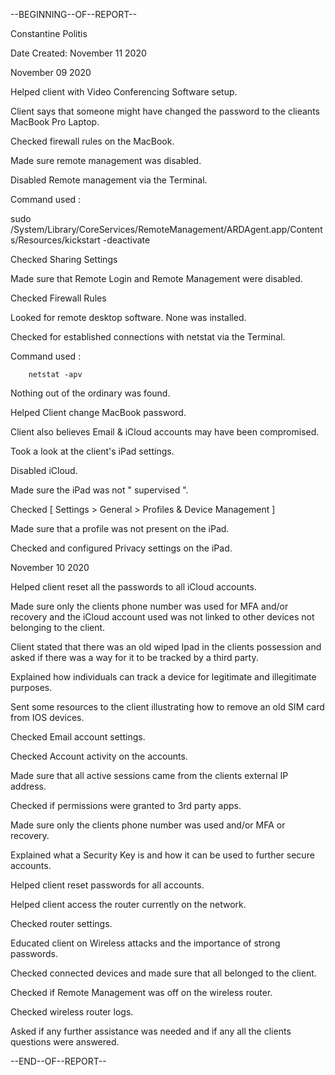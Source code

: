 --BEGINNING--OF--REPORT--

Constantine Politis

Date Created: November 11 2020



November 09 2020


Helped client with Video Conferencing Software setup.

Client says that someone might have changed the  password to the clieants MacBook Pro Laptop.


Checked firewall rules on the MacBook.

Made sure remote management was disabled.

Disabled Remote management via the Terminal.

Command used :

sudo /System/Library/CoreServices/RemoteManagement/ARDAgent.app/Contents/Resources/kickstart -deactivate


Checked Sharing Settings

Made sure that Remote Login and Remote Management were disabled.

Checked Firewall Rules

Looked for remote desktop software. None was installed.

Checked for established connections with netstat via the Terminal.

Command used :

        netstat -apv

Nothing out of the ordinary was found.


Helped Client change  MacBook password.


Client also believes  Email & iCloud accounts  may have been compromised.

Took a look at the  client's iPad settings.

Disabled iCloud.

Made sure the iPad was not " supervised ".

Checked   [ Settings > General > Profiles & Device Management ]

Made sure that a profile  was not present on the iPad.

Checked and configured Privacy settings on the iPad.



November 10 2020


Helped client reset all the passwords to all iCloud accounts.


Made sure only the clients phone number was used for MFA and/or recovery and the iCloud account used was not linked to other devices not belonging to the client.


Client stated that there was an old wiped Ipad in the clients possession and asked if there was a way for it to be tracked by a third party.

Explained how individuals can track a device for legitimate and illegitimate purposes.

Sent some resources to the client illustrating how to remove an old SIM card from IOS devices.


Checked Email account settings.

Checked Account activity on the accounts.

Made sure that all active sessions came from the clients external IP address.

Checked if permissions were granted to 3rd party apps.

Made sure only the clients phone number was used and/or MFA or recovery.

Explained what a Security Key is and how it can be used to further secure accounts.

Helped client reset passwords for all accounts.

Helped client access the router currently on the network.

Checked router settings.

Educated client on Wireless attacks and the importance of strong passwords.

Checked connected devices and made sure that all belonged to the client.

Checked if Remote Management was off on the wireless router.

Checked wireless router logs.

Asked if any further assistance was needed and if any all the clients questions were answered.

--END--OF--REPORT--
